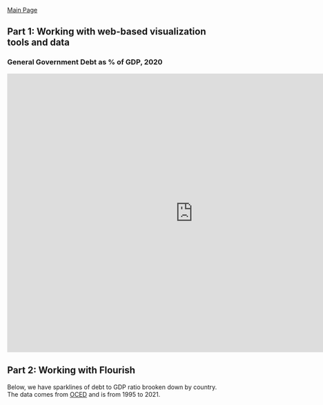 [Main Page](README.md)

## Part 1: Working with web-based visualization tools and data
### General Government Debt as % of GDP, 2020
<iframe src="https://data.oecd.org/chart/6O4k" width="860" height="645" style="border: 0" mozallowfullscreen="true" webkitallowfullscreen="true" allowfullscreen="true"><a href="https://data.oecd.org/chart/6O4k" target="_blank">OECD Chart: General government debt, Total, % of GDP, Annual, 2020</a></iframe>

## Part 2: Working with Flourish
Below, we have sparklines of debt to GDP ratio brooken down by country. The data comes from [OCED](https://data.oecd.org/gga/general-government-debt.htm) and is from 1995 to 2021.
<div class="flourish-embed flourish-chart" data-src="visualisation/11123039"><script src="https://public.flourish.studio/resources/embed.js"></script></div>
